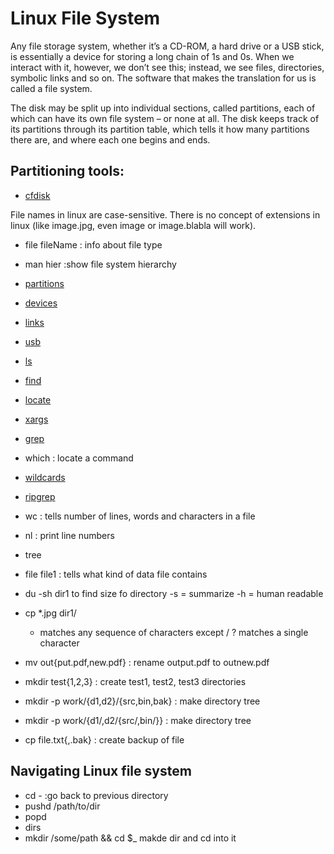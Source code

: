 # Linux File System

Any file storage system, whether it’s a CD-ROM, a hard drive or a USB stick, is essentially a device for storing a long chain of 1s and 0s. When we interact with it, however, we don’t see this; instead, we see files, directories, symbolic links and so on. The software that makes the translation for us is called a file system.

The disk may be split up into individual sections, called partitions, each of which can have its own file system – or none at all.  The disk keeps track of its partitions through its partition table, which tells it how many partitions there are, and where each one begins and ends.

## Partitioning tools:
- [cfdisk](./cfdisk.md)

File names in linux are case-sensitive.
There is no concept of extensions in linux (like image.jpg, even image or image.blabla will work).

- file fileName : info about file type
- man hier :show file system hierarchy

- [partitions](./partitions.md)
- [devices](./devices.md)
- [links](./links.md)
- [usb](./usb.md)
- [ls](./ls.md)
- [find](./find.md)
- [locate](./locate.md)
- [xargs](./xargs.md)
- [grep](./grep.md)
- which : locate a command
- [wildcards](./wildcards.md)
- [ripgrep](./ripgrep.md)
- wc <file> : tells number of lines, words and characters in a file
- nl <file> : print line numbers
- tree
- file file1 : tells what kind of data file contains
- du -sh dir1
to find size fo directory
-s = summarize
-h = human readable
- cp *.jpg dir1/
  * matches any  sequence of characters except /
? matches a single character
- mv out{put.pdf,new.pdf} : rename output.pdf to outnew.pdf
- mkdir test{1,2,3} : create test1, test2, test3 directories
- mkdir -p work/{d1,d2}/{src,bin,bak} : make directory tree
- mkdir -p work/{d1/,d2/{src/,bin/}} : make directory tree
- cp file.txt{,.bak} : create backup of file



## Navigating Linux file system
- cd - :go back to previous directory
- pushd /path/to/dir
- popd
- dirs
- mkdir /some/path && cd $_
makde dir and cd into it

